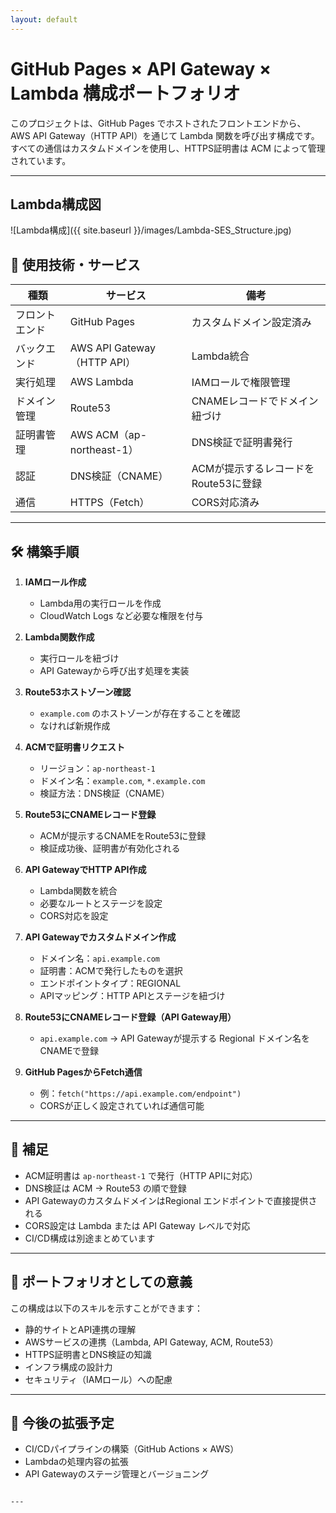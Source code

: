 ```yaml
---
layout: default
---
```


# GitHub Pages × API Gateway × Lambda 構成ポートフォリオ

このプロジェクトは、GitHub Pages でホストされたフロントエンドから、AWS API Gateway（HTTP API）を通じて Lambda 関数を呼び出す構成です。すべての通信はカスタムドメインを使用し、HTTPS証明書は ACM によって管理されています。

---

## Lambda構成図

![Lambda構成]({{ site.baseurl }}/images/Lambda-SES_Structure.jpg)

## 🧩 使用技術・サービス

| 種類           | サービス                    | 備考                                 |
| -------------- | --------------------------- | ------------------------------------ |
| フロントエンド | GitHub Pages                | カスタムドメイン設定済み             |
| バックエンド   | AWS API Gateway（HTTP API） | Lambda統合                           |
| 実行処理       | AWS Lambda                  | IAMロールで権限管理                  |
| ドメイン管理   | Route53                     | CNAMEレコードでドメイン紐づけ        |
| 証明書管理     | AWS ACM（ap-northeast-1）   | DNS検証で証明書発行                  |
| 認証           | DNS検証（CNAME）            | ACMが提示するレコードをRoute53に登録 |
| 通信           | HTTPS（Fetch）              | CORS対応済み                         |

---

## 🛠️ 構築手順

1. **IAMロール作成**
   - Lambda用の実行ロールを作成
   - CloudWatch Logs など必要な権限を付与

2. **Lambda関数作成**
   - 実行ロールを紐づけ
   - API Gatewayから呼び出す処理を実装

3. **Route53ホストゾーン確認**
   - `example.com` のホストゾーンが存在することを確認
   - なければ新規作成

4. **ACMで証明書リクエスト**
   - リージョン：`ap-northeast-1`
   - ドメイン名：`example.com`, `*.example.com`
   - 検証方法：DNS検証（CNAME）

5. **Route53にCNAMEレコード登録**
   - ACMが提示するCNAMEをRoute53に登録
   - 検証成功後、証明書が有効化される

6. **API GatewayでHTTP API作成**
   - Lambda関数を統合
   - 必要なルートとステージを設定
   - CORS対応を設定

7. **API Gatewayでカスタムドメイン作成**
   - ドメイン名：`api.example.com`
   - 証明書：ACMで発行したものを選択
   - エンドポイントタイプ：REGIONAL
   - APIマッピング：HTTP APIとステージを紐づけ

8. **Route53にCNAMEレコード登録（API Gateway用）**
   - `api.example.com` → API Gatewayが提示する Regional ドメイン名をCNAMEで登録

9. **GitHub PagesからFetch通信**
   - 例：`fetch("https://api.example.com/endpoint")`
   - CORSが正しく設定されていれば通信可能

---

## 📌 補足

- ACM証明書は `ap-northeast-1` で発行（HTTP APIに対応）
- DNS検証は ACM → Route53 の順で登録
- API GatewayのカスタムドメインはRegional エンドポイントで直接提供される
- CORS設定は Lambda または API Gateway レベルで対応
- CI/CD構成は別途まとめています

---

## 🎯 ポートフォリオとしての意義

この構成は以下のスキルを示すことができます：

- 静的サイトとAPI連携の理解
- AWSサービスの連携（Lambda, API Gateway, ACM, Route53）
- HTTPS証明書とDNS検証の知識
- インフラ構成の設計力
- セキュリティ（IAMロール）への配慮

---

## 🔗 今後の拡張予定

- CI/CDパイプラインの構築（GitHub Actions × AWS）
- Lambdaの処理内容の拡張
- API Gatewayのステージ管理とバージョニング

```

---
```
